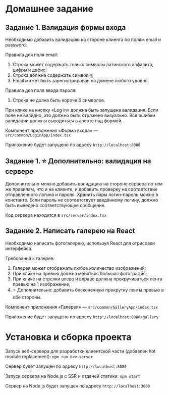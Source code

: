 # Домашнее задание

## Задание 1. Валидация формы входа

Необходимо добавить валидацию на стороне клиента по полям email и password.

Правила для поля email:
  1. Строка может содержать только символы латинского алфавита, цифры и дефис;
  2. Строка должна содержать символ ```@```;
  3. Email может быть зарегистрирован на домене любого уровня.

Правила для поля ввода пароля:
  1. Строка не долна быть короче 6 символов.

При клике на кнопку «Log in» должна быть запущена валидация. Если поле не валидно, это должно быть отражено визуально. Все ошибки валидации должны выводиться в алерте над формой.

Компонент приложения «Форма входа» — ```src/common/LoginApp/index.tsx```

Приложение будет запущено по адресу ```http://localhost:8080```

## Задание 1. ⭐️ Дополнительно: валидация на сервере
Дополнительно можно добавить валидацию на стороне сервера по тем же правилам, что и на клиенте, и добавить проверку на соответствие отправленного логина и пароля. Хранить пары логин-пароль можно в константе. Если пароль не соответствует введённому логину, должно быть выведено соответствующее сообщение.

Код сервера находится в ```src/server/index.tsx```

## Задание 2. Написать галерею на React

Необходимо написать фотогалерею, используя React для отрисовки интерфейса.

Требования к галерее:
  1. Галерея может отображать любое количество изображений;
  2. При клике на превью должна меняться большая фотография;
  3. При клике на стрелки влево и вправо должна прокручиваться лента превью на 1 изображение;
  4. ⭐️ Дополнительно: добавить бесконечную прокрутку ленты превью в обе стороны.

Компонент приложения «Галерея» — ```src/common/GalleryApp/index.tsx```

Приложение будет запущено по адресу ```http://localhost:8080/gallery```

# Установка и сборка проекта
Запуск веб-сервера для разработки клиентской части (добавлен hot module replacement): ```npm run dev-server```

Сервер будет запущен по адресу ```http://localhost:8080```

Запуск сервера на Node.js с SSR и отдачей статики: ```npm start```

Сервер на Node.js будет запущен по адресу ```http://localhost:3000```